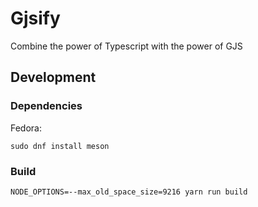 # Gjsify

Combine the power of Typescript with the power of GJS

## Development

### Dependencies

Fedora:

```
sudo dnf install meson
```

### Build

```
NODE_OPTIONS=--max_old_space_size=9216 yarn run build
```